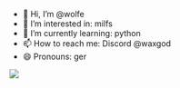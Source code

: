 - 👋 Hi, I’m @wolfe
- 👀 I’m interested in: milfs
- 🌱 I’m currently learning: python
- 📫 How to reach me: Discord @waxgod
- 😄 Pronouns: ger

![](https://komarev.com/ghpvc/?username=your-github-wolfecrax&label=PROFILE+VIEWS)
